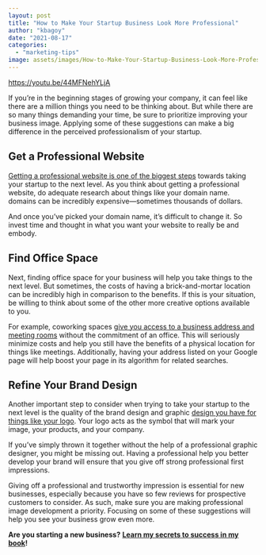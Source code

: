 ```yaml
---
layout: post
title: "How to Make Your Startup Business Look More Professional"
author: "kbagoy"
date: "2021-08-17"
categories: 
  - "marketing-tips"
image: assets/images/How-to-Make-Your-Startup-Business-Look-More-Professional.jpg
---
```


https://youtu.be/44MFNehYLjA

If you’re in the beginning stages of growing your company, it can feel like there are a million things you need to be thinking about. But while there are so many things demanding your time, be sure to prioritize improving your business image. Applying some of these suggestions can make a big difference in the perceived professionalism of your startup.

## **Get a Professional Website**

[Getting a professional website is one of the biggest steps](https://www.mainstreethost.com/web-design-services/) towards taking your startup to the next level. As you think about getting a professional website, do adequate research about things like your domain name. domains can be incredibly expensive—sometimes thousands of dollars.

And once you’ve picked your domain name, it’s difficult to change it. So invest time and thought in what you want your website to really be and embody.

## **Find Office Space**

Next, finding office space for your business will help you take things to the next level. But sometimes, the costs of having a brick-and-mortar location can be incredibly high in comparison to the benefits. If this is your situation, be willing to think about some of the other more creative options available to you.

For example, coworking spaces [give you access to a business address and meeting rooms](https://psoffices.com/planspricing/#virtualspace) without the commitment of an office. This will seriously minimize costs and help you still have the benefits of a physical location for things like meetings. Additionally, having your address listed on your Google page will help boost your page in its algorithm for related searches.

## **Refine Your Brand Design**

Another important step to consider when trying to take your startup to the next level is the quality of the brand design and graphic [design you have for things like your logo](https://www.punchy.design/blog/design-principles-for-appealing-logos). Your logo acts as the symbol that will mark your image, your products, and your company.

If you’ve simply thrown it together without the help of a professional graphic designer, you might be missing out. Having a professional help you better develop your brand will ensure that you give off strong professional first impressions.

Giving off a professional and trustworthy impression is essential for new businesses, especially because you have so few reviews for prospective customers to consider. As such, make sure you are making professional image development a priority. Focusing on some of these suggestions will help you see your business grow even more.

**Are you starting a new business?** [**Learn my secrets to success in my book**](https://go.katebagoy.com/ebook)**!**
